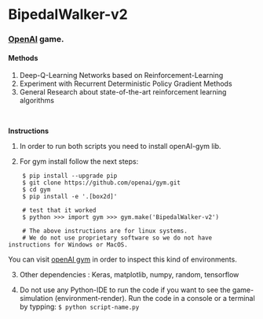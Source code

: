 # BipedalWalker-v2

### [OpenAI](https://gym.openai.com/envs/BipedalWalkerHardcore-v2/) game.<br>

#### Methods

1. Deep-Q-Learning Networks based on Reinforcement-Learning<br>
2. Experiment with Recurrent Deterministic Policy Gradient Methods
3. General Research about state-of-the-art reinforcement learning algorithms

<br>

**Instructions**<br>

1. In order to run both scripts you need to install openAI-gym lib.

2. For gym install follow the next steps:
```	
    $ pip install --upgrade pip
    $ git clone https://github.com/openai/gym.git
    $ cd gym
    $ pip install -e '.[box2d]'

    # test that it worked 
    $ python >>> import gym >>> gym.make('BipedalWalker-v2')

    # The above instructions are for linux systems. 
    # We do not use proprietary software so we do not have instructions for Windows or MacOS.  
```
You can visit [openAI gym](https://gym.openai.com/envs/#box2d) in order to inspect this 
kind of environments.<br>	

3. Other dependencies : Keras, matplotlib, numpy, random, tensorflow

4. Do not use any Python-IDE to run the code if you want to see 
the game-simulation (environment-render). 
Run the code in a console or a terminal by typping: `$ python script-name.py`
